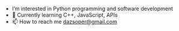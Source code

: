 -  I’m interested in Python programming and software development
- 🌱 Currently learning C++, JavaScript, APIs
- 📫 How to reach me dazsoper@gmail.com

<!---
bologolob/bologolob is a ✨ special ✨ repository because its `README.md` (this file) appears on your GitHub profile.
You can click the Preview link to take a look at your changes.
--->
